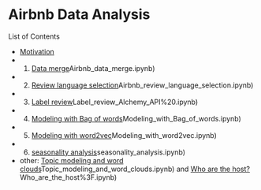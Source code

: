 # Airbnb Data Analysis

List of Contents
- [Motivation]()
- 1) [Data merge](https://github.com/Kiminaka/airbnb_data_analysis/blob/master/1)Airbnb_data_merge.ipynb)
- 2) [Review language selection](https://github.com/Kiminaka/airbnb_data_analysis/blob/master/2)Airbnb_review_language_selection.ipynb)
- 3) [Label review](https://github.com/Kiminaka/airbnb_data_analysis/blob/master/3)Label_review_Alchemy_API%20.ipynb)
- 4) [Modeling with Bag of words](https://github.com/Kiminaka/airbnb_data_analysis/blob/master/4)Modeling_with_Bag_of_words.ipynb)
- 5) [Modeling with word2vec](https://github.com/Kiminaka/airbnb_data_analysis/blob/master/5)Modeling_with_word2vec.ipynb)
- 6) [seasonality analysis](https://github.com/Kiminaka/airbnb_data_analysis/blob/master/6)seasonality_analysis.ipynb)
- other: [Topic modeling and word clouds](https://github.com/Kiminaka/airbnb_data_analysis/blob/master/Other)Topic_modeling_and_word_clouds.ipynb) and [Who are the host?](https://github.com/Kiminaka/airbnb_data_analysis/blob/master/Other)Who_are_the_host%3F.ipynb)
